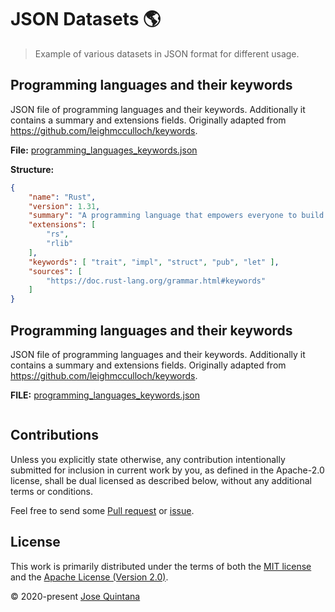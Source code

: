 # JSON Datasets 🌎

> Example of various datasets in JSON format for different usage.

## Programming languages and their keywords

JSON file of programming languages and their keywords. Additionally it contains a summary and extensions fields. Originally adapted from https://github.com/leighmcculloch/keywords.

__File:__ [programming_languages_keywords.json](./json/programming_languages_keywords.json)

__Structure:__

```json
{
    "name": "Rust",
    "version": 1.31,
    "summary": "A programming language that empowers everyone to build reliable and efficient software.",
    "extensions": [
        "rs",
        "rlib"
    ],
    "keywords": [ "trait", "impl", "struct", "pub", "let" ],
    "sources": [
        "https://doc.rust-lang.org/grammar.html#keywords"
    ]
}
```

## Programming languages and their keywords

JSON file of programming languages and their keywords. Additionally it contains a summary and extensions fields. Originally adapted from https://github.com/leighmcculloch/keywords.

__FILE:__ [programming_languages_keywords.json](./json/programming_languages_keywords.json)

```json

```

## Contributions

Unless you explicitly state otherwise, any contribution intentionally submitted for inclusion in current work by you, as defined in the Apache-2.0 license, shall be dual licensed as described below, without any additional terms or conditions.

Feel free to send some [Pull request](https://github.com/joseluisq/json-datasets/pulls) or [issue](https://github.com/joseluisq/json-datasets/issues).

## License

This work is primarily distributed under the terms of both the [MIT license](LICENSE-MIT) and the [Apache License (Version 2.0)](LICENSE-APACHE).

© 2020-present [Jose Quintana](https://git.io/joseluisq)
